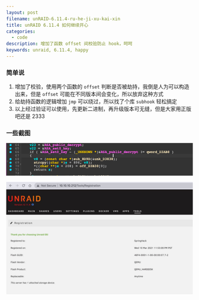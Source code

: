 ```yaml
---
layout: post
filename: unRAID-6.11.4-ru-he-ji-xu-kai-xin
title: unRAID 6.11.4 如何继续开心
categories:
  - code
description: 增加了函数 offset 间校验防止 hook，呵呵
keywords: unraid, 6.11.4, happy
---
```

### 简单说

1. 增加了校验，使用两个函数的 `offset` 判断是否被劫持，我倒是人为可以构造出来，但是 `offset` 可能在不同版本间会变化，所以放弃这种方式
2. 给劫持函数的逻辑增加 `jmp` 可以绕过，所以找了个库 `subhook` 轻松搞定
3. 以上经过验证可以使用，先更新二进制，再升级版本可无缝，但是大家用正版吧还是 2333

### 一些截图

![](/uploads/screenshot-20221119-164722.png)

![](/uploads/photo_2022-11-19-16.48.09.jpeg)